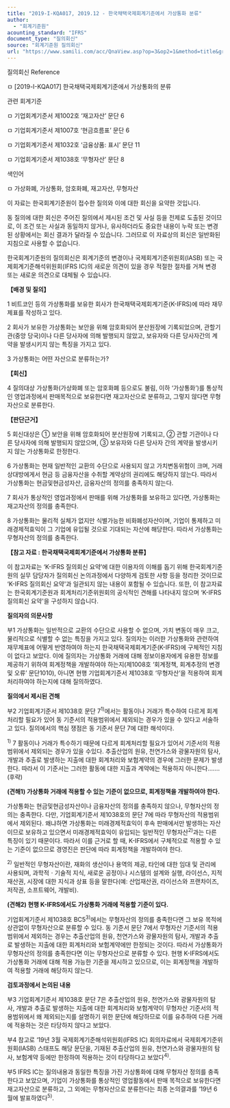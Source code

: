 ```yaml
---
title: "2019-I-KQA017, 2019.12 - 한국채택국제회계기준에서 가상통화 분류"
author:
  - "회계기준원"
acounting_standard: "IFRS"
document_type: "질의회신"
source: "회계기준원 질의회신"
url: "https://www.samili.com/acc/QnaView.asp?op=3&op2=1&method=title&group=2122-15;1&orgcode=0&searchword=&page=7&code=2019%2DI%2DKQA017%3A20191210"
---
```

질의회신 Reference

ㅁ \[2019-I-KQA017\] 한국채택국제회계기준에서 가상통화의 분류

관련 회계기준

ㅁ 기업회계기준서 제1002호 ‘재고자산’ 문단 6

ㅁ 기업회계기준서 제1007호 ‘현금흐름표’ 문단 6

ㅁ 기업회계기준서 제1032호 ‘금융상품: 표시’ 문단 11

ㅁ 기업회계기준서 제1038호 ‘무형자산’ 문단 8

색인어

ㅁ 가상화폐, 가상통화, 암호화폐, 재고자산, 무형자산

  

이 자료는 한국회계기준원이 접수한 질의와 이에 대한 회신을 요약한 것입니다.

동 질의에 대한 회신은 주어진 질의에서 제시된 조건 및 사실 등을 전제로 도출된 것이므로, 이 조건 또는 사실과 동일하지 않거나, 유사하더라도 중요한 내용이 누락 또는 변경된 상황에서는 회신 결과가 달라질 수 있습니다. 그러므로 이 자료상의 회신은 일반화된 지침으로 사용할 수 없습니다.

한국회계기준원의 질의회신은 회계기준의 변경이나 국제회계기준위원회(IASB) 또는 국제회계기준해석위원회(IFRS IC)의 새로운 의견이 있을 경우 적절한 절차를 거쳐 변경 또는 새로운 의견으로 대체될 수 있습니다.

  
  

**【배경 및 질의】**

1 비트코인 등의 가상통화를 보유한 회사가 한국채택국제회계기준(K-IFRS)에 따라 재무제표를 작성하고 있다.

  

2 회사가 보유한 가상통화는 보안을 위해 암호화되어 분산원장에 기록되었으며, 관할기관(중앙 당국)이나 다른 당사자에 의해 발행되지 않았고, 보유자와 다른 당사자간의 계약을 발생시키지 않는 특징을 가지고 있다.

  

3 가상통화는 어떤 자산으로 분류하는가?

  
  

**【회신】**

4 질의대상 가상통화(가상화폐 또는 암호화폐 등으로도 불림, 이하 ‘가상통화’)를 통상적인 영업과정에서 판매목적으로 보유한다면 재고자산으로 분류하고, 그렇지 않다면 무형자산으로 분류한다.

  
  

**【판단근거】**

5 회신대상은 ① 보안을 위해 암호화되어 분산원장에 기록되고, ② 관할 기관이나 다른 당사자에 의해 발행되지 않았으며, ③ 보유자와 다른 당사자 간의 계약을 발생시키지 않는 가상통화로 한정한다.

  

6 가상통화는 현재 일반적인 교환의 수단으로 사용되지 않고 가치변동위험이 크며, 거래상대방에게서 현금 등 금융자산을 수취할 계약상의 권리에도 해당하지 않는다. 따라서 가상통화는 현금및현금성자산, 금융자산의 정의를 충족하지 않는다.

  

7 회사가 통상적인 영업과정에서 판매를 위해 가상통화를 보유하고 있다면, 가상통화는 재고자산의 정의를 충족한다.

  

8 가상통화는 물리적 실체가 없지만 식별가능한 비화폐성자산이며, 기업이 통제하고 미래경제적효익이 그 기업에 유입될 것으로 기대되는 자산에 해당한다. 따라서 가상통화는 무형자산의 정의를 충족한다.

  

**【참고 자료 : 한국채택국제회계기준에서 가상통화 분류】**

이 참고자료는 ‘K-IFRS 질의회신 요약’에 대한 이용자의 이해를 돕기 위해 한국회계기준원의 실무 담당자가 질의회신 논의과정에서 다양하게 검토한 사항 등을 정리한 것이므로 ‘K-IFRS 질의회신 요약'과 일관되지 않는 내용이 포함될 수 있습니다. 또한, 이 참고자료는 한국회계기준원과 회계처리기준위원회의 공식적인 견해를 나타내지 않으며 ‘K-IFRS 질의회신 요약'을 구성하지 않습니다.

  

**질의자의 의문사항**

  

부1 가상통화는 일반적으로 교환의 수단으로 사용할 수 없으며, 가치 변동이 매우 크고, 물리적으로 식별할 수 없는 특징을 가지고 있다. 질의자는 이러한 가상통화와 관련하여 재무제표에 어떻게 반영하여야 하는지 한국채택국제회계기준(K-IFRS)에 구체적인 지침이 없다고 보았다. 이에 질의자는 가상통화 거래에 대해 정보이용자에게 유용한 정보를 제공하기 위하여 회계정책을 개발하여야 하는지(제1008호 ‘회계정책, 회계추정의 변경 및 오류’ 문단1010), 아니면 현행 기업회계기준서 제1038호 ‘무형자산’을 적용하여 회계처리하여야 하는지에 대해 질의하였다.

  

**질의에서 제시된 견해**

  

부2 기업회계기준서 제1038호 문단 7<sup>1)</sup>에서는 활동이나 거래가 특수하여 다르게 회계처리할 필요가 있어 동 기준서의 적용범위에서 제외되는 경우가 있을 수 있다고 서술하고 있다. 질의에서의 핵심 쟁점은 동 기준서 문단 7에 대한 해석이다.

<sup>1)</sup> 7 활동이나 거래가 특수하기 때문에 다르게 회계처리할 필요가 있어서 기준서의 적용범위에서 제외되는 경우가 있을 수있다. 추출산업의 원유, 천연가스와 광물자원의 탐사, 개발과 추출로 발생하는 지출에 대한 회계처리와 보험계약의 경우에 그러한 문제가 발생한다. 따라서 이 기준서는 그러한 활동에 대한 지출과 계약에는 적용하지 아니한다…….(후략)

  

**(견해1) 가상통화 거래에 적용할 수 있는 기준이 없으므로, 회계정책을 개발하여야 한다.**

  

가상통화는 현금및현금성자산이나 금융자산의 정의를 충족하지 않으나, 무형자산의 정의는 충족한다. 다만, 기업회계기준서 제1038호의 문단 7에 따라 무형자산의 적용범위에서 제외된다. 왜냐하면 가상통화는 미래경제적효익이 후속 판매에서만 발생하는 자산이므로 보유하고 있으면서 미래경제적효익이 유입되는 일반적인 무형자산<sup>2)</sup>과는 다른 특징이 있기 때문이다. 따라서 이를 근거로 할 때, K-IFRS에서 구체적으로 적용할 수 있는 기준이 없으므로 경영진은 판단에 따라 회계정책을 개발하여야 한다.

<sup>2)</sup> 일반적인 무형자산이란, 재화의 생산이나 용역의 제공, 타인에 대한 임대 및 관리에 사용되며, 과학적ㆍ기술적 지식, 새로운 공정이나 시스템의 설계와 실행, 라이선스, 지적재산권, 시장에 대한 지식과 상표 등을 말한다(예: 산업재산권, 라이선스와 프랜차이즈, 저작권, 소프트웨어, 개발비).

  

**(견해2) 현행 K-IFRS에서도 가상통화 거래에 적용할 기준이 있다.**

  

기업회계기준서 제1038호 BC5<sup>3)</sup>에서는 무형자산의 정의를 충족한다면 그 보유 목적에상관없이 무형자산으로 분류할 수 있다. 동 기준서 문단 7에서 무형자산 기준서의 적용범위에서 제외하는 경우는 추출산업의 원유, 천연가스와 광물자원의 탐사, 개발과 추출로 발생하는 지출에 대한 회계처리와 보험계약에만 한정되는 것이다. 따라서 가상통화가 무형자산의 정의를 충족한다면 이는 무형자산으로 분류할 수 있다. 현행 K-IFRS에서도 가상통화 거래에 대해 적용 가능한 기준을 제시하고 있으므로, 이는 회계정책을 개발하여 적용할 거래에 해당하지 않는다.

  

**검토과정에서 논의된 내용**

  

부3 기업회계기준서 제1038호 문단 7은 추출산업의 원유, 천연가스와 광물자원의 탐사, 개발과 추출로 발생하는 지출에 대한 회계처리와 보험계약이 무형자산 기준서의 적용범위에서 왜 제외되는지를 설명하기 위한 문단에 해당하므로 이를 유추하여 다른 거래에 적용하는 것은 타당하지 않다고 보았다.

  

부4 참고로 ‘19년 3월 국제회계기준해석위원회(IFRS IC) 회의자료에서 국제회계기준위원회(IASB) 스태프도 해당 문단을, 기재된 추출산업의 원유, 천연가스와 광물자원의 탐사, 보험계약 등에만 한정하여 적용하는 것이 타당하다고 보았다<sup>4)</sup>.

  

부5 IFRS IC는 질의내용과 동일한 특징을 가진 가상통화에 대해 무형자산 정의를 충족한다고 보았으며, 기업이 가상통화를 통상적인 영업활동에서 판매 목적으로 보유한다면 재고자산으로 분류하고, 그 외에는 무형자산으로 분류한다는 최종 논의결과를 ‘19년 6월에 발표하였다<sup>5)</sup>.
